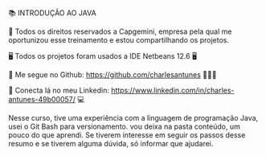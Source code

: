 📚 INTRODUÇÃO AO JAVA

🌟 Todos os direitos reservados a Capgemini, empresa pela qual me oportunizou esse treinamento e estou compartilhando os projetos.

🖥️ Todos os projetos foram usados a IDE Netbeans 12.6 🖥️

🔖 Me segue no Github: https://github.com/charlesantunes 👨🏻‍💻

🔖 Conecta lá no meu Linkedin: https://www.linkedin.com/in/charles-antunes-49b00057/ 💻



Nesse curso, tive uma experiência com a linguagem de programação Java, usei o Git Bash para versionamento. vou deixa na pasta conteúdo, um pouco do que aprendi. Se tiverem interesse em seguir os passos desse resumo e se tiverem alguma dúvida, só informar que ajudarei.
